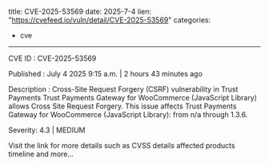  
title: CVE-2025-53569
date: 2025-7-4
lien: "https://cvefeed.io/vuln/detail/CVE-2025-53569"
categories:
  - cve
---

CVE ID : CVE-2025-53569

Published :  July 4
2025
9:15 a.m. | 2 hours
43 minutes ago

Description : Cross-Site Request Forgery (CSRF) vulnerability in Trust Payments Trust Payments Gateway for WooCommerce (JavaScript Library) allows Cross Site Request Forgery. This issue affects Trust Payments Gateway for WooCommerce (JavaScript Library): from n/a through 1.3.6.

Severity: 4.3 | MEDIUM

Visit the link for more details
such as CVSS details
affected products
timeline
and more...

